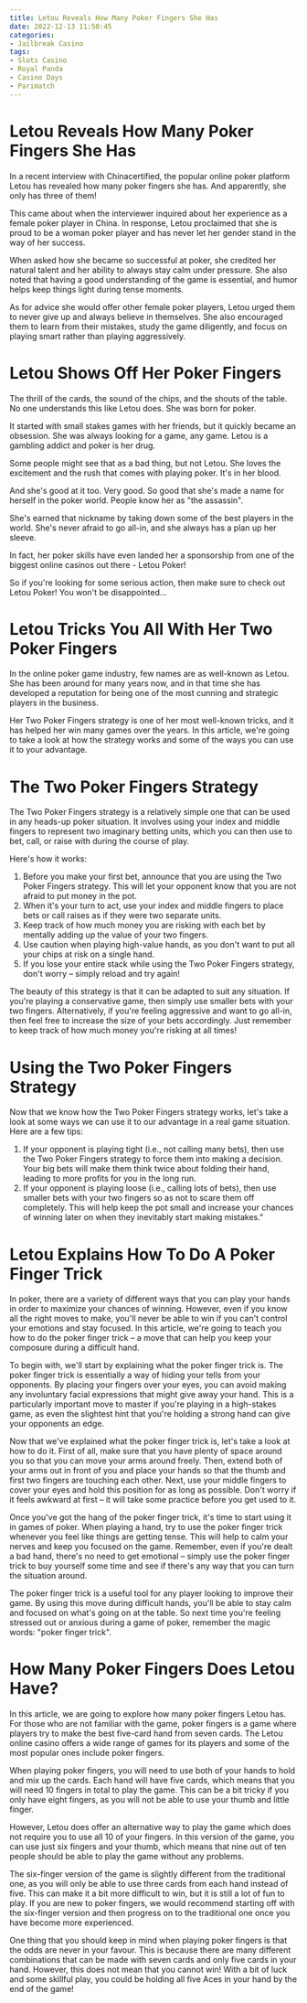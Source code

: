 ```yaml
---
title: Letou Reveals How Many Poker Fingers She Has
date: 2022-12-13 11:50:45
categories:
- Jailbreak Casino
tags:
- Slots Casino
- Royal Panda
- Casino Days
- Parimatch
---
```



#  Letou Reveals How Many Poker Fingers She Has

In a recent interview with Chinacertified, the popular online poker platform Letou has revealed how many poker fingers she has. And apparently, she only has three of them!

This came about when the interviewer inquired about her experience as a female poker player in China. In response, Letou proclaimed that she is proud to be a woman poker player and has never let her gender stand in the way of her success.

When asked how she became so successful at poker, she credited her natural talent and her ability to always stay calm under pressure. She also noted that having a good understanding of the game is essential, and humor helps keep things light during tense moments.

As for advice she would offer other female poker players, Letou urged them to never give up and always believe in themselves. She also encouraged them to learn from their mistakes, study the game diligently, and focus on playing smart rather than playing aggressively.

#  Letou Shows Off Her Poker Fingers

The thrill of the cards, the sound of the chips, and the shouts of the table. No one understands this like Letou does. She was born for poker.

It started with small stakes games with her friends, but it quickly became an obsession. She was always looking for a game, any game. Letou is a gambling addict and poker is her drug.

Some people might see that as a bad thing, but not Letou. She loves the excitement and the rush that comes with playing poker. It's in her blood.

And she's good at it too. Very good. So good that she's made a name for herself in the poker world. People know her as "the assassin".

She's earned that nickname by taking down some of the best players in the world. She's never afraid to go all-in, and she always has a plan up her sleeve.

In fact, her poker skills have even landed her a sponsorship from one of the biggest online casinos out there - Letou Poker!

So if you're looking for some serious action, then make sure to check out Letou Poker! You won't be disappointed...

#  Letou Tricks You All With Her Two Poker Fingers 

In the online poker game industry, few names are as well-known as Letou. She has been around for many years now, and in that time she has developed a reputation for being one of the most cunning and strategic players in the business.

Her Two Poker Fingers strategy is one of her most well-known tricks, and it has helped her win many games over the years. In this article, we're going to take a look at how the strategy works and some of the ways you can use it to your advantage.

# The Two Poker Fingers Strategy 

The Two Poker Fingers strategy is a relatively simple one that can be used in any heads-up poker situation. It involves using your index and middle fingers to represent two imaginary betting units, which you can then use to bet, call, or raise with during the course of play.

Here's how it works: 

1. Before you make your first bet, announce that you are using the Two Poker Fingers strategy. This will let your opponent know that you are not afraid to put money in the pot.
2. When it's your turn to act, use your index and middle fingers to place bets or call raises as if they were two separate units. 
3. Keep track of how much money you are risking with each bet by mentally adding up the value of your two fingers. 
4. Use caution when playing high-value hands, as you don't want to put all your chips at risk on a single hand. 
5. If you lose your entire stack while using the Two Poker Fingers strategy, don't worry – simply reload and try again!

The beauty of this strategy is that it can be adapted to suit any situation. If you're playing a conservative game, then simply use smaller bets with your two fingers. Alternatively, if you're feeling aggressive and want to go all-in, then feel free to increase the size of your bets accordingly. Just remember to keep track of how much money you're risking at all times!

# Using the Two Poker Fingers Strategy 

Now that we know how the Two Poker Fingers strategy works, let's take a look at some ways we can use it to our advantage in a real game situation. Here are a few tips: 

1. If your opponent is playing tight (i.e., not calling many bets), then use the Two Poker Fingers strategy to force them into making a decision. Your big bets will make them think twice about folding their hand, leading to more profits for you in the long run. 
2. If your opponent is playing loose (i.e., calling lots of bets), then use smaller bets with your two fingers so as not to scare them off completely. This will help keep the pot small and increase your chances of winning later on when they inevitably start making mistakes."

#  Letou Explains How To Do A Poker Finger Trick

In poker, there are a variety of different ways that you can play your hands in order to maximize your chances of winning. However, even if you know all the right moves to make, you'll never be able to win if you can't control your emotions and stay focused. In this article, we're going to teach you how to do the poker finger trick – a move that can help you keep your composure during a difficult hand.

To begin with, we'll start by explaining what the poker finger trick is. The poker finger trick is essentially a way of hiding your tells from your opponents. By placing your fingers over your eyes, you can avoid making any involuntary facial expressions that might give away your hand. This is a particularly important move to master if you're playing in a high-stakes game, as even the slightest hint that you're holding a strong hand can give your opponents an edge.

Now that we've explained what the poker finger trick is, let's take a look at how to do it. First of all, make sure that you have plenty of space around you so that you can move your arms around freely. Then, extend both of your arms out in front of you and place your hands so that the thumb and first two fingers are touching each other. Next, use your middle fingers to cover your eyes and hold this position for as long as possible. Don't worry if it feels awkward at first – it will take some practice before you get used to it.

Once you've got the hang of the poker finger trick, it's time to start using it in games of poker. When playing a hand, try to use the poker finger trick whenever you feel like things are getting tense. This will help to calm your nerves and keep you focused on the game. Remember, even if you're dealt a bad hand, there's no need to get emotional – simply use the poker finger trick to buy yourself some time and see if there's any way that you can turn the situation around.

The poker finger trick is a useful tool for any player looking to improve their game. By using this move during difficult hands, you'll be able to stay calm and focused on what's going on at the table. So next time you're feeling stressed out or anxious during a game of poker, remember the magic words: "poker finger trick".

#  How Many Poker Fingers Does Letou Have?

In this article, we are going to explore how many poker fingers Letou has. For those who are not familiar with the game, poker fingers is a game where players try to make the best five-card hand from seven cards. The Letou online casino offers a wide range of games for its players and some of the most popular ones include poker fingers.

When playing poker fingers, you will need to use both of your hands to hold and mix up the cards. Each hand will have five cards, which means that you will need 10 fingers in total to play the game. This can be a bit tricky if you only have eight fingers, as you will not be able to use your thumb and little finger.

However, Letou does offer an alternative way to play the game which does not require you to use all 10 of your fingers. In this version of the game, you can use just six fingers and your thumb, which means that nine out of ten people should be able to play the game without any problems.

The six-finger version of the game is slightly different from the traditional one, as you will only be able to use three cards from each hand instead of five. This can make it a bit more difficult to win, but it is still a lot of fun to play. If you are new to poker fingers, we would recommend starting off with the six-finger version and then progress on to the traditional one once you have become more experienced.

One thing that you should keep in mind when playing poker fingers is that the odds are never in your favour. This is because there are many different combinations that can be made with seven cards and only five cards in your hand. However, this does not mean that you cannot win! With a bit of luck and some skillful play, you could be holding all five Aces in your hand by the end of the game!
